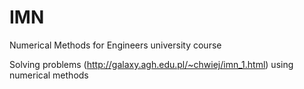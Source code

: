 # IMN
Numerical Methods for Engineers university course

Solving problems (http://galaxy.agh.edu.pl/~chwiej/imn_1.html) using numerical methods
